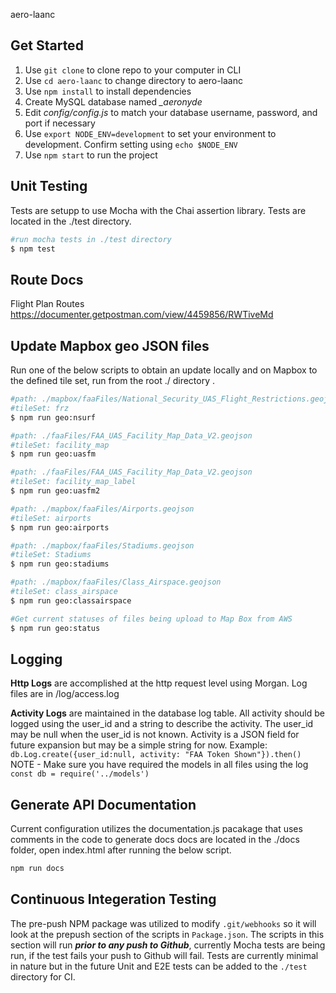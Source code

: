 aero-laanc

## Get Started
1. Use `git clone` to clone repo to your computer in CLI
2. Use `cd aero-laanc` to change directory to aero-laanc
3. Use `npm install` to install dependencies
4. Create MySQL database named *_aeronyde*
5. Edit *config/config.js* to match your database username, password, and port if necessary
6. Use `export NODE_ENV=development` to set your environment to development. Confirm setting using `echo $NODE_ENV`
7. Use `npm start` to run the project

## Unit Testing
Tests are setupp to use Mocha with the Chai assertion library. Tests are located in the ./test directory. 
```bash
#run mocha tests in ./test directory
$ npm test
```
## Route Docs
Flight Plan Routes
https://documenter.getpostman.com/view/4459856/RWTiveMd

## Update Mapbox geo JSON files 

Run one of the below scripts to obtain an update locally and on Mapbox to the defined tile set, run from the root ./ directory . 
```bash
#path: ./mapbox/faaFiles/National_Security_UAS_Flight_Restrictions.geojson
#tileSet: frz
$ npm run geo:nsurf
```
```bash
#path: ./faaFiles/FAA_UAS_Facility_Map_Data_V2.geojson
#tileSet: facility_map
$ npm run geo:uasfm
```
```bash
#path: ./faaFiles/FAA_UAS_Facility_Map_Data_V2.geojson
#tileSet: facility_map_label
$ npm run geo:uasfm2
```
```bash
#path: ./mapbox/faaFiles/Airports.geojson
#tileSet: airports
$ npm run geo:airports
```
```bash
#path: ./mapbox/faaFiles/Stadiums.geojson
#tileSet: Stadiums
$ npm run geo:stadiums
```
```bash
#path: ./mapbox/faaFiles/Class_Airspace.geojson
#tileSet: class_airspace
$ npm run geo:classairspace
```
```bash
#Get current statuses of files being upload to Map Box from AWS
$ npm run geo:status
```

## Logging
**Http Logs** are accomplished at the http request level using Morgan. Log files are in /log/access.log

**Activity Logs** are maintained in the database log table. All activity should be logged using the user_id and a string to describe the activity.  The user_id may be null when the user_id is not known.  Activity is a JSON field for future expansion but may be a simple string for now.
Example:
`db.Log.create({user_id:null, activity: "FAA Token Shown"}).then()`
NOTE - Make sure you have required the models in all files using the log `const db = require('../models')`

## Generate API Documentation 
Current configuration utilizes the documentation.js pacakage that uses comments in the code to generate docs
docs are located in the ./docs folder, open index.html after running the below script. 

```bash
npm run docs
```

## Continuous Integeration Testing
The pre-push NPM package was utilized to modify ```.git/webhooks``` so it will look at the prepush section of the scripts in ```Package.json```. The scripts in this section will run ***prior to any push to Github***, currently Mocha tests are being run, if the test fails your push to Github will fail. Tests are currently minimal in nature but in the future Unit and E2E tests can be added to the ```./test``` directory for CI.  


